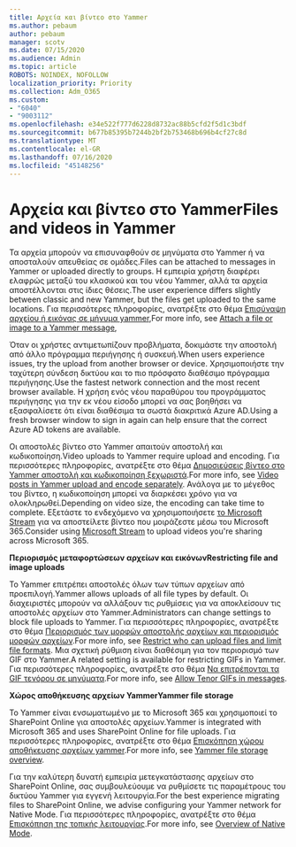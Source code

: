 ```yaml
---
title: Αρχεία και βίντεο στο Yammer
ms.author: pebaum
author: pebaum
manager: scotv
ms.date: 07/15/2020
ms.audience: Admin
ms.topic: article
ROBOTS: NOINDEX, NOFOLLOW
localization_priority: Priority
ms.collection: Adm_O365
ms.custom:
- "6040"
- "9003112"
ms.openlocfilehash: e34e522f777d6228d8732ac88b5cfd2f5d1c3bdf
ms.sourcegitcommit: b677b85395b7244b2bf2b753468b696b4cf27c8d
ms.translationtype: MT
ms.contentlocale: el-GR
ms.lasthandoff: 07/16/2020
ms.locfileid: "45148256"
---
```

# <a name="files-and-videos-in-yammer"></a><span data-ttu-id="75c8d-102">Αρχεία και βίντεο στο Yammer</span><span class="sxs-lookup"><span data-stu-id="75c8d-102">Files and videos in Yammer</span></span>

<span data-ttu-id="75c8d-103">Τα αρχεία μπορούν να επισυναφθούν σε μηνύματα στο Yammer ή να αποσταλούν απευθείας σε ομάδες.</span><span class="sxs-lookup"><span data-stu-id="75c8d-103">Files can be attached to messages in Yammer or uploaded directly to groups.</span></span> <span data-ttu-id="75c8d-104">Η εμπειρία χρήστη διαφέρει ελαφρώς μεταξύ του κλασικού και του νέου Yammer, αλλά τα αρχεία αποστέλλονται στις ίδιες θέσεις.</span><span class="sxs-lookup"><span data-stu-id="75c8d-104">The user experience differs slightly between classic and new Yammer, but the files get uploaded to the same locations.</span></span> <span data-ttu-id="75c8d-105">Για περισσότερες πληροφορίες, ανατρέξτε στο θέμα [Επισύναψη αρχείου ή εικόνας σε μήνυμα yammer](https://support.microsoft.com/office/attach-a-file-or-image-to-a-yammer-message-f576d4d1-ad66-4ce4-9c43-46cf75978dbf),</span><span class="sxs-lookup"><span data-stu-id="75c8d-105">For more info, see [Attach a file or image to a Yammer message](https://support.microsoft.com/office/attach-a-file-or-image-to-a-yammer-message-f576d4d1-ad66-4ce4-9c43-46cf75978dbf),</span></span>  

<span data-ttu-id="75c8d-106">Όταν οι χρήστες αντιμετωπίζουν προβλήματα, δοκιμάστε την αποστολή από άλλο πρόγραμμα περιήγησης ή συσκευή.</span><span class="sxs-lookup"><span data-stu-id="75c8d-106">When users experience issues, try the upload from another browser or device.</span></span> <span data-ttu-id="75c8d-107">Χρησιμοποιήστε την ταχύτερη σύνδεση δικτύου και το πιο πρόσφατο διαθέσιμο πρόγραμμα περιήγησης.</span><span class="sxs-lookup"><span data-stu-id="75c8d-107">Use the fastest network connection and the most recent browser available.</span></span> <span data-ttu-id="75c8d-108">Η χρήση ενός νέου παραθύρου του προγράμματος περιήγησης για την εκ νέου είσοδο μπορεί να σας βοηθήσει να εξασφαλίσετε ότι είναι διαθέσιμα τα σωστά διακριτικά Azure AD.</span><span class="sxs-lookup"><span data-stu-id="75c8d-108">Using a fresh browser window to sign in again can help ensure that the correct Azure AD tokens are available.</span></span>

<span data-ttu-id="75c8d-109">Οι αποστολές βίντεο στο Yammer απαιτούν αποστολή και κωδικοποίηση.</span><span class="sxs-lookup"><span data-stu-id="75c8d-109">Video uploads to Yammer require upload and encoding.</span></span> <span data-ttu-id="75c8d-110">Για περισσότερες πληροφορίες, ανατρέξτε στο θέμα [Δημοσιεύσεις βίντεο στο Yammer αποστολή και κωδικοποίηση ξεχωριστά](https://support.microsoft.com/office/video-posts-in-yammer-upload-and-encode-separately-5b3a348e-3a0a-4c4b-95b1-eabdf245ba25).</span><span class="sxs-lookup"><span data-stu-id="75c8d-110">For more info, see [Video posts in Yammer upload and encode separately](https://support.microsoft.com/office/video-posts-in-yammer-upload-and-encode-separately-5b3a348e-3a0a-4c4b-95b1-eabdf245ba25).</span></span> <span data-ttu-id="75c8d-111">Ανάλογα με το μέγεθος του βίντεο, η κωδικοποίηση μπορεί να διαρκέσει χρόνο για να ολοκληρωθεί.</span><span class="sxs-lookup"><span data-stu-id="75c8d-111">Depending on video size, the encoding can take time to complete.</span></span> <span data-ttu-id="75c8d-112">Εξετάστε το ενδεχόμενο να χρησιμοποιήσετε [το Microsoft Stream](https://docs.microsoft.com/stream/overview) για να αποστείλετε βίντεο που μοιράζεστε μέσω του Microsoft 365.</span><span class="sxs-lookup"><span data-stu-id="75c8d-112">Consider using [Microsoft Stream](https://docs.microsoft.com/stream/overview) to upload videos you're sharing across Microsoft 365.</span></span>

<span data-ttu-id="75c8d-113">**Περιορισμός μεταφορτώσεων αρχείων και εικόνων**</span><span class="sxs-lookup"><span data-stu-id="75c8d-113">**Restricting file and image uploads**</span></span>

<span data-ttu-id="75c8d-114">Το Yammer επιτρέπει αποστολές όλων των τύπων αρχείων από προεπιλογή.</span><span class="sxs-lookup"><span data-stu-id="75c8d-114">Yammer allows uploads of all file types by default.</span></span> <span data-ttu-id="75c8d-115">Οι διαχειριστές μπορούν να αλλάξουν τις ρυθμίσεις για να αποκλείσουν τις αποστολές αρχείων στο Yammer.</span><span class="sxs-lookup"><span data-stu-id="75c8d-115">Administrators can change settings to block file uploads to Yammer.</span></span> <span data-ttu-id="75c8d-116">Για περισσότερες πληροφορίες, ανατρέξτε στο θέμα [Περιορισμός των μορφών αποστολής αρχείων και περιορισμός μορφών αρχείων](https://docs.microsoft.com/yammer/configure-your-yammer-network/configure-yammer#restrict-who-can-upload-files-and-limit-file-formats).</span><span class="sxs-lookup"><span data-stu-id="75c8d-116">For more info, see [Restrict who can upload files and limit file formats](https://docs.microsoft.com/yammer/configure-your-yammer-network/configure-yammer#restrict-who-can-upload-files-and-limit-file-formats).</span></span> <span data-ttu-id="75c8d-117">Μια σχετική ρύθμιση είναι διαθέσιμη για τον περιορισμό των GIF στο Yammer.</span><span class="sxs-lookup"><span data-stu-id="75c8d-117">A related setting is available for restricting GIFs in Yammer.</span></span> <span data-ttu-id="75c8d-118">Για περισσότερες πληροφορίες, ανατρέξτε στο θέμα [Να επιτρέπονται τα GIF τενόρου σε μηνύματα](https://docs.microsoft.com/yammer/configure-your-yammer-network/configure-yammer#allow-tenor-gifs-in-messages).</span><span class="sxs-lookup"><span data-stu-id="75c8d-118">For more info, see [Allow Tenor GIFs in messages](https://docs.microsoft.com/yammer/configure-your-yammer-network/configure-yammer#allow-tenor-gifs-in-messages).</span></span>

<span data-ttu-id="75c8d-119">**Χώρος αποθήκευσης αρχείων Yammer**</span><span class="sxs-lookup"><span data-stu-id="75c8d-119">**Yammer file storage**</span></span>

<span data-ttu-id="75c8d-120">Το Yammer είναι ενσωματωμένο με το Microsoft 365 και χρησιμοποιεί το SharePoint Online για αποστολές αρχείων.</span><span class="sxs-lookup"><span data-stu-id="75c8d-120">Yammer is integrated with Microsoft 365 and uses SharePoint Online for file uploads.</span></span> <span data-ttu-id="75c8d-121">Για περισσότερες πληροφορίες, ανατρέξτε στο θέμα [Επισκόπηση χώρου αποθήκευσης αρχείων yammer](https://docs.microsoft.com/yammer/get-started-with-yammer/file-storage).</span><span class="sxs-lookup"><span data-stu-id="75c8d-121">For more info, see [Yammer file storage overview](https://docs.microsoft.com/yammer/get-started-with-yammer/file-storage).</span></span> 

<span data-ttu-id="75c8d-122">Για την καλύτερη δυνατή εμπειρία μετεγκατάστασης αρχείων στο SharePoint Online, σας συμβουλεύουμε να ρυθμίσετε τις παραμέτρους του δικτύου Yammer για εγγενή λειτουργία.</span><span class="sxs-lookup"><span data-stu-id="75c8d-122">For the best experience migrating files to SharePoint Online, we advise configuring your Yammer network for Native Mode.</span></span> <span data-ttu-id="75c8d-123">Για περισσότερες πληροφορίες, ανατρέξτε στο θέμα [Επισκόπηση της τοπικής λειτουργίας](https://docs.microsoft.com/yammer/configure-your-yammer-network/overview-native-mode).</span><span class="sxs-lookup"><span data-stu-id="75c8d-123">For more info, see [Overview of Native Mode](https://docs.microsoft.com/yammer/configure-your-yammer-network/overview-native-mode).</span></span> 